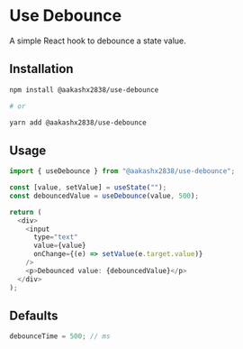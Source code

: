 # Use Debounce

A simple React hook to debounce a state value.

## Installation

```bash
npm install @aakashx2838/use-debounce

# or

yarn add @aakashx2838/use-debounce
```

## Usage

```js
import { useDebounce } from "@aakashx2838/use-debounce";

const [value, setValue] = useState("");
const debouncedValue = useDebounce(value, 500);

return (
  <div>
    <input
      type="text"
      value={value}
      onChange={(e) => setValue(e.target.value)}
    />
    <p>Debounced value: {debouncedValue}</p>
  </div>
);
```

## Defaults

```js
debounceTime = 500; // ms
```
